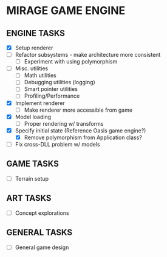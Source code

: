 # MIRAGE GAME ENGINE

## ENGINE TASKS

- [x] Setup renderer
- [ ] Refactor subsystems - make architecture more consistent
  - [ ] Experiment with using polymorphism
- [ ] Misc. utilities
  - [ ] Math utilities
  - [ ] Debugging utilities (logging)
  - [ ] Smart pointer utilities
  - [ ] Profiling/Performance
- [x] Implement renderer
  - [ ] Make renderer more accessible from game
- [x] Model loading
  - [ ] Proper rendering w/ transforms
- [x] Specify initial state (Reference Oasis game engine?)
  - [x] Remove polymorphism from Application class?
- [ ] Fix cross-DLL problem w/ models

## GAME TASKS

- [ ] Terrain setup

## ART TASKS

- [ ] Concept explorations

## GENERAL TASKS

- [ ] General game design